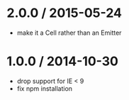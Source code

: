 
2.0.0 / 2015-05-24
==================

* make it a Cell rather than an Emitter

1.0.0 / 2014-10-30
==================

* drop support for IE < 9
* fix npm installation
